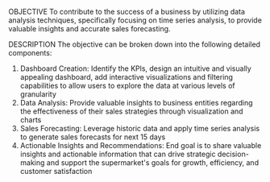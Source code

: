 OBJECTIVE
To contribute to the success of a business by utilizing data analysis techniques, specifically focusing on time series analysis, to provide valuable insights and accurate sales forecasting.

DESCRIPTION
The objective can be broken down into the following detailed components:
1. Dashboard Creation: Identify the KPls, design an intuitive and visually appealing dashboard, add interactive visualizations and filtering capabilities to allow users to explore the data at various levels of granularity
2. Data Analysis: Provide valuable insights to business entities regarding the effectiveness of their sales strategies through visualization and charts
3. Sales Forecasting: Leverage historic data and apply time series analysis to generate sales forecasts for next 15 days
4. Actionable Insights and Recommendations: End goal is to share valuable insights and actionable information that can drive strategic decision-making and support the supermarket's goals for growth, efficiency, and customer satisfaction

